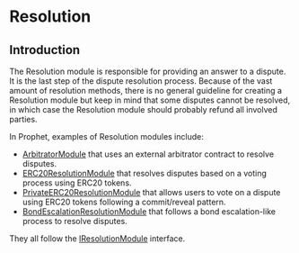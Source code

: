 # Resolution

## Introduction

The Resolution module is responsible for providing an answer to a dispute. It is the last step of the dispute resolution process. Because of the vast amount of resolution methods, there is no general guideline for creating a Resolution module but keep in mind that some disputes cannot be resolved, in which case the Resolution module should probably refund all involved parties.

In Prophet, examples of Resolution modules include:

- [ArbitratorModule](./resolution/arbitrator_module.md) that uses an external arbitrator contract to resolve disputes.
- [ERC20ResolutionModule](./resolution/erc20_resolution_module.md) that resolves disputes based on a voting process using ERC20 tokens.
- [PrivateERC20ResolutionModule](./resolution/private_erc20_resolution_module.md) that allows users to vote on a dispute using ERC20 tokens following a commit/reveal pattern.
- [BondEscalationResolutionModule](./resolution/bond_escalation_resolution_module.md) that follows a bond escalation-like process to resolve disputes.

They all follow the [IResolutionModule](/solidity/interfaces/core/modules/resolution/IResolutionModule.sol/interface.IResolutionModule.md) interface.
